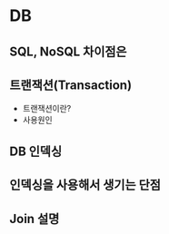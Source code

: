 # DB

## SQL, NoSQL 차이점은

## 트랜잭션(Transaction)
+ 트랜잭션이란?
+ 사용원인

## DB 인덱싱

## 인덱싱을 사용해서 생기는 단점

## Join 설명
